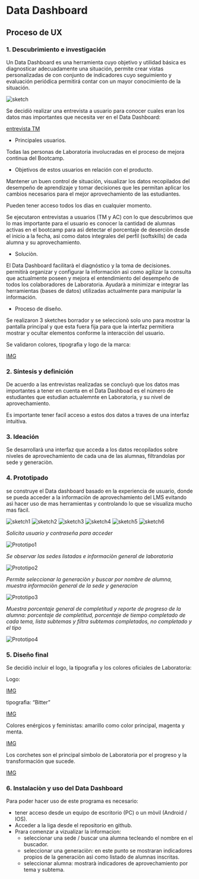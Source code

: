 # **Data Dashboard**

## **Proceso de UX**

### **1. Descubrimiento e investigación**

Un Data Dashboard es una herramienta cuyo objetivo y utilidad básica es diagnosticar adecuadamente una situación, permite crear vistas personalizadas de con conjunto de indicadores cuyo seguimiento y evaluación periódica permitirá contar con un mayor conocimiento de la situación.

![sketch](https://www.geckoboard.com/assets/data-dashboard-in-office.jpg)

Se decidiò realizar una entrevista a usuario para conocer cuales eran los datos mas importantes que necesita ver en el Data Dashboard:

[entrevista TM](https://l.facebook.com/l.php?u=https%3A%2F%2Fwww.youtube.com%2Fwatch%3Fv%3DihvJ8wsalj4%26index%3D14%26list%3DWL%26t%3D0s&h=AT1B5nyqfUp4UcbP3oBc6SJ84vDsy4zDwN-YFYRWPlMVyKbABLR7Tkxp3anbDSvaa8bJcJp6C8Qbp27x8QoPeZzLMBu6MlZlGhxLLw-EmKFRHkML2gQra47_A49TTUBJTuMa)


* Principales usuarios.

Todas las personas de Laboratoria involucradas en el proceso de mejora continua del Bootcamp.

* Objetivos de estos usuarios en relación con el producto.

Mantener un buen control de situación, visualizar los datos recopilados del desempeño de aprendizaje y tomar decisiones que les permitan aplicar los cambios necesarios para el mejor aprovechamiento de las estudiantes.

Pueden tener acceso todos los dias en cualquier momento.

Se ejecutaron entrevistas a usuarios (TM y AC) con lo que descubrimos que lo mas importante para el usuario es conocer la cantidad de alumnas activas en el bootcamp para asì detectar el porcentaje de deserciòn desde el inicio a la fecha, asì como datos integrales del perfil (softskills) de cada alumna y su aprovechamiento.


* Soluciòn.

El Data Dashboard facilitarà el diagnóstico y la toma de decisiones. permitirà organizar y configurar la información asì como agilizar la consulta que actualmente poseen y mejora el entendimiento del desempeño de todos los colaboradores de Laboratoria.
Ayudarà a minimizar e integrar las herramientas (bases de datos) utilizadas actualmente para manipular la información.

* Proceso de diseño.

Se realizaron 3 sketches borrador y se seleccionò solo uno para mostrar la pantalla principal y que esta fuera fija para que la interfaz permitiera mostrar y ocultar elementos conforme la interacciòn del usuario.

Se validaron colores, tipografìa y logo de la marca:

[IMG](http://i65.tinypic.com/13z4j03.png)

### **2. Síntesis y definición**

De acuerdo a las entrevistas realizadas se concluyò que los datos mas importantes a tener en cuenta en el Data Dashboad es el nùmero de estudiantes que estudian actualemnte en Laboratoria, y su nivel de aprovechamiento.
 
Es importante tener facil acceso a estos dos datos a traves de una interfaz intuitiva.

### **3. Ideación**

Se desarrollarà una interfaz que acceda a los datos recopilados sobre niveles de aprovechamiento de cada una de las alumnas, filtrandolas por sede y generaciòn.

### **4. Prototipado**

se construye el Data dashboard basado en la experiencia de usuario, donde se pueda acceder a la informaciòn de aprovechamiento del LMS evitando asì hacer uso de mas herramientas y controlando lo que se visualiza mucho mas fàcil.

![sketch1](https://imageshack.com/a/img921/8002/oxsAgR.jpg)
 ![sketch2](https://imageshack.com/a/img924/8337/9NYSwM.jpg)
 ![sketch3](https://imageshack.com/a/img922/6254/JlcbEP.jpg)
 ![sketch4](https://imageshack.com/a/img924/5736/uEP9m0.jpg)
 ![sketch5](https://imageshack.com/a/img923/2649/vHrfLh.jpg)
 ![sketch6](https://imageshack.com/a/img921/1008/0ORHRE.jpg)

_Solicita usuario y contraseña para acceder_

![Prototipo1](https://imageshack.com/a/img924/1163/QoKhZu.jpg)

_Se observar las sedes listadas e informaciòn general de laboratoria_

![Prototipo2](https://imageshack.com/a/img922/4650/1WmdPt.jpg)

_Permite seleccionar la generaciòn y buscar por nombre de alumna, muestra informaciòn general de la sede y generacion_

![Prototipo3](https://imageshack.com/a/img922/9652/JGFAB8.jpg)

_Muestra porcentaje general de completitud y reporte de progreso de la alumna: porcentaje de completitud, porcentaje de tiempo completado de cada tema, lista subtemas y filtra subtemas completados, no completado y el tipo_

![Prototipo4](https://imageshack.com/a/img921/4885/crSZ1s.jpg)

### **5. Diseño final**

Se decidiò incluir el logo, la tipografìa y los colores oficiales de Laboratoria:

Logo:

[IMG](http://i63.tinypic.com/16m6ib.png)

tipografìa: “Bitter”

[IMG](http://i66.tinypic.com/2qs8f82.png)

Colores enérgicos y feministas: amarillo como color principal, magenta y menta.

[IMG](http://i63.tinypic.com/m9aszc.png)

Los corchetes son el principal símbolo de Laboratoria por el progreso y la transformación que sucede.

[IMG](http://i68.tinypic.com/2evwxm0.png)

### **6. Instalaciòn y uso del Data Dashboard**

Para poder hacer uso de este programa es necesario:

* tener acceso desde un equipo de escritorio (PC) o un mòvil (Android / IOS).
* Acceder a la liga desde el repositorio en github.
* Prara comenzar a vizualizar la informacion:
    * seleccionar una sede / buscar una alumna tecleando el nombre en el buscador.
    * seleccionar una generaciòn: en este punto se mostraran indicadores propios de la generaciòn asì como listado de alumnas inscritas.
    * seleccionar alumna: mostrarà indicadores de aprovechamiento por tema y subtema.

